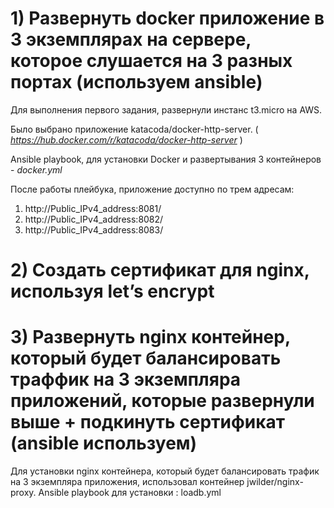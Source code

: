 # 1) Развернуть docker приложение в 3 экземплярах на сервере, которое слушается на 3 разных портах (используем ansible)

Для выполнения первого задания, развернули инстанс t3.micro на AWS. 

Было выбрано приложение katacoda/docker-http-server. ( *https://hub.docker.com/r/katacoda/docker-http-server* )

Ansible playbook, для установки Docker и развертывания 3 контейнеров - _docker.yml_ 

После работы плейбука, приложение доступно по трем адресам:

1) http://Public_IPv4_address:8081/
2) http://Public_IPv4_address:8082/
3) http://Public_IPv4_address:8083/



# 2) Создать сертификат для nginx, используя let’s encrypt


# 3) Развернуть nginx контейнер, который будет балансировать траффик на 3 экземпляра приложений, которые развернули выше + подкинуть сертификат (ansible используем)

Для установки nginx контейнера, который будет балансировать трафик на 3 экземпляра приложения, использовал контейнер jwilder/nginx-proxy. Ansible playbook для установки : loadb.yml
